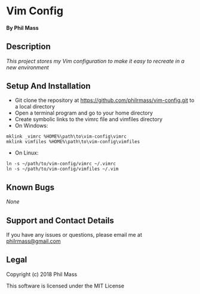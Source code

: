 # Vim Config

#### By **Phil Mass**

## Description

_This project stores my Vim configuration to make it easy to recreate in a new environment_

## Setup And Installation

* Git clone the repository at https://github.com/philrmass/vim-config.git to a local directory
* Open a terminal program and go to your home directory
* Create symbolic links to the vimrc file and vimfiles directory
* On Windows:
```console
mklink _vimrc %HOME%\path\to\vim-config\vimrc
mklink vimfiles %HOME%\path\to\vim-config\vimfiles
```
* On Linux:
```console
ln -s ~/path/to/vim-config/vimrc ~/.vimrc
ln -s ~/path/to/vim-config/vimfiles ~/.vim
```

## Known Bugs

_None_

## Support and Contact Details

If you have any issues or questions, please email me at philrmass@gmail.com

## Legal

Copyright (c) 2018 Phil Mass

This software is licensed under the MIT License
